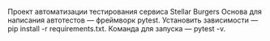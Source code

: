 Проект автоматизации тестирования сервиса Stellar Burgers
Основа для написания автотестов — фреймворк pytest.
Установить зависимости — pip install -r requirements.txt.
Команда для запуска — pytest -v.